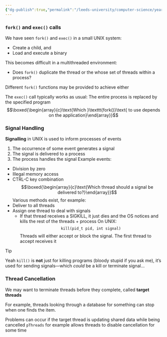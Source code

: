 ```yaml
---
{"dg-publish":true,"permalink":"/leeds-university/computer-science/year-2/operating-systems/revision/w6-threads-and-concurrency/p4-threading-issues/"}
---
```



### `fork()` and `exec()` calls
We have seen `fork()` and `exec()` in a small UNIX system:
- Create a child, and
- Load and execute a binary

This becomes difficult in a multithreaded environment:
- Does `fork()` duplicate the thread or the whose set of threads within a process?

Different `fork()` functions may be provided to achieve either

The `exec()` call typically works as usual: The entire process is replaced by the specified program
$$\boxed{\begin{array}{c}\text{Which }\texttt{fork()}\text{ to use depends on the application}\end{array}}$$
### Signal Handling
**Signalling** in UNIX is used to inform processes of events
1. The occurrence of some event generates a signal
2. The signal is delivered to a process
3. The process handles the signal
Example events:
- Division by zero
- Illegal memory access
- CTRL-C key combination
$$\boxed{\begin{array}{c}\text{Which thread should a signal be delivered to?}\end{array}}$$
Various methods exist, for example:
- Deliver to all threads
- Assign one thread to deal with signals
	- If that thread receives a SIGKILL, it just dies and the OS notices and kills the rest of the threads + process
On UNIX:
$$\texttt{kill(pid\_{t} pid, int signal)}$$
Threads will either accept or block the signal. The first thread to accept receives it
>[!tip] 
>Yeah `kill()` is **not** just for killing programs (bloody stupid if you ask me), it’s used for sending signals—which *could* be a kill or terminate signal…

### Thread Cancellation
We may want to terminate threads before they complete, called **target threads**

For example, threads looking through a database for something can stop when one finds the item.

Problems can occur if the target thread is updating shared data while being cancelled
`pThreads` for example allows threads to disable cancellation for some time
